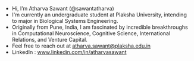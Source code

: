 - Hi, I’m Atharva Sawant (@sawantatharva)
- I'm currently an undergraduate student at Plaksha University, intending to major in Biological Systems Engineering.
- Originally from Pune, India, I am fascinated by incredible breakthroughs in Computational Neuroscience, Cognitive Science, International Relations, and Venture Capital.
- Feel free to reach out at atharva.sawant@plaksha.edu.in
- LinkedIn : www.linkedin.com/in/atharvasawant 
